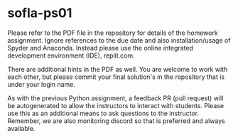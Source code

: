 # sofla-ps01
Please refer to the PDF file in the repository for details of the homework assignment. Ignore references to the due date and also installation/usage of Spyder and Anaconda. Instead please use the online integrated development environment (IDE), replit.com.

There are additional hints in the PDF as well. You are welcome to work with each other, but please commit your final solution's in the repository that is under your login name.

As with the previous Python assignment, a feedback PR (pull request) will be autogenerated to allow the instructors to interact with students. Please use this as an additional means to ask questions to the instructor. Remember, we are also monitoring discord so that is preferred and always available.
